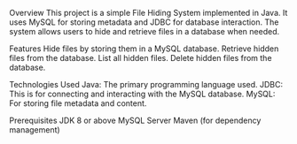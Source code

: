 Overview
This project is a simple File Hiding System implemented in Java.
It uses MySQL for storing metadata and JDBC for database interaction. 
The system allows users to hide and retrieve files in a database when needed.

Features
Hide files by storing them in a MySQL database.
Retrieve hidden files from the database.
List all hidden files.
Delete hidden files from the database.

Technologies Used
Java: The primary programming language used.
JDBC: This is for connecting and interacting with the MySQL database.
MySQL: For storing file metadata and content.

Prerequisites
JDK 8 or above
MySQL Server
Maven (for dependency management)
